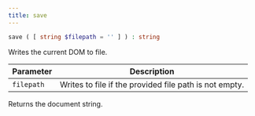```yaml
---
title: save
---
```


```php
save ( [ string $filepath = '' ] ) : string
```

Writes the current DOM to file.

| Parameter     | Description
| ---------     | -----------
| `filepath`    | Writes to file if the provided file path is not empty.

Returns the document string.